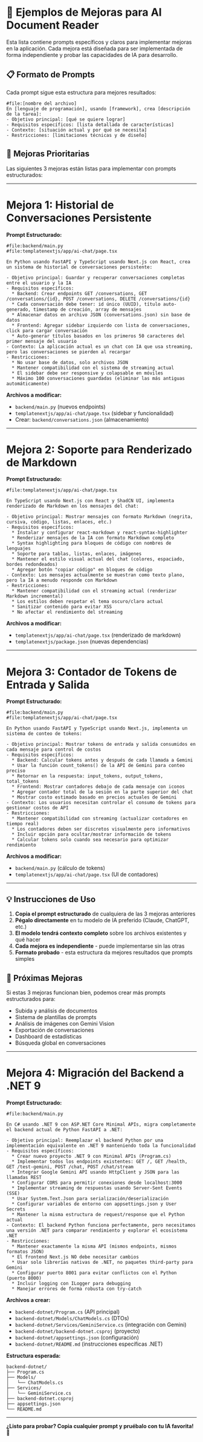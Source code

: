 # 🚀 Ejemplos de Mejoras para AI Document Reader

Esta lista contiene prompts específicos y claros para implementar mejoras en la aplicación. Cada mejora está diseñada para ser implementada de forma independiente y probar las capacidades de IA para desarrollo.

## 📋 Formato de Prompts

Cada prompt sigue esta estructura para mejores resultados:

```
#file:[nombre del archivo]
En [lenguaje de programación], usando [framework], crea [descripción de la tarea]:
- Objetivo principal: [qué se quiere lograr]
- Requisitos específicos: [lista detallada de características]
- Contexto: [situación actual y por qué se necesita]
- Restricciones: [limitaciones técnicas y de diseño]
```

## 🎯 Mejoras Prioritarias

Las siguientes 3 mejoras están listas para implementar con prompts estructurados:

---

# Mejora 1: Historial de Conversaciones Persistente

**Prompt Estructurado:**

```
#file:backend/main.py
#file:templatenextjs/app/ai-chat/page.tsx

En Python usando FastAPI y TypeScript usando Next.js con React, crea un sistema de historial de conversaciones persistente:

- Objetivo principal: Guardar y recuperar conversaciones completas entre el usuario y la IA
- Requisitos específicos:
  * Backend: Crear endpoints GET /conversations, GET /conversations/{id}, POST /conversations, DELETE /conversations/{id}
  * Cada conversación debe tener: id único (UUID), título auto-generado, timestamp de creación, array de mensajes
  * Almacenar datos en archivo JSON (conversations.json) sin base de datos
  * Frontend: Agregar sidebar izquierdo con lista de conversaciones, click para cargar conversación
  * Auto-generar títulos basados en los primeros 50 caracteres del primer mensaje del usuario
- Contexto: La aplicación actual es un chat con IA que usa streaming, pero las conversaciones se pierden al recargar
- Restricciones: 
  * No usar base de datos, solo archivos JSON
  * Mantener compatibilidad con el sistema de streaming actual
  * El sidebar debe ser responsive y colapsable en móviles
  * Máximo 100 conversaciones guardadas (eliminar las más antiguas automáticamente)
```

**Archivos a modificar:**
- `backend/main.py` (nuevos endpoints)
- `templatenextjs/app/ai-chat/page.tsx` (sidebar y funcionalidad)
- Crear: `backend/conversations.json` (almacenamiento)

---

# Mejora 2: Soporte para Renderizado de Markdown

**Prompt Estructurado:**

```
#file:templatenextjs/app/ai-chat/page.tsx

En TypeScript usando Next.js con React y ShadCN UI, implementa renderizado de Markdown en los mensajes del chat:

- Objetivo principal: Mostrar mensajes con formato Markdown (negrita, cursiva, código, listas, enlaces, etc.)
- Requisitos específicos:
  * Instalar y configurar react-markdown y react-syntax-highlighter
  * Renderizar mensajes de la IA con formato Markdown completo
  * Syntax highlighting para bloques de código con nombres de lenguajes
  * Soporte para tablas, listas, enlaces, imágenes
  * Mantener el estilo visual actual del chat (colores, espaciado, bordes redondeados)
  * Agregar botón "copiar código" en bloques de código
- Contexto: Los mensajes actualmente se muestran como texto plano, pero la IA a menudo responde con Markdown
- Restricciones:
  * Mantener compatibilidad con el streaming actual (renderizar Markdown incremental)
  * Los estilos deben respetar el tema oscuro/claro actual
  * Sanitizar contenido para evitar XSS
  * No afectar el rendimiento del streaming
```

**Archivos a modificar:**
- `templatenextjs/app/ai-chat/page.tsx` (renderizado de markdown)
- `templatenextjs/package.json` (nuevas dependencias)

---

# Mejora 3: Contador de Tokens de Entrada y Salida

**Prompt Estructurado:**

```
#file:backend/main.py
#file:templatenextjs/app/ai-chat/page.tsx

En Python usando FastAPI y TypeScript usando Next.js, implementa un sistema de conteo de tokens:

- Objetivo principal: Mostrar tokens de entrada y salida consumidos en cada mensaje para control de costos
- Requisitos específicos:
  * Backend: Calcular tokens antes y después de cada llamada a Gemini
  * Usar la función count_tokens() de la API de Gemini para conteo preciso
  * Retornar en la respuesta: input_tokens, output_tokens, total_tokens
  * Frontend: Mostrar contadores debajo de cada mensaje con iconos
  * Agregar contador total de la sesión en la parte superior del chat
  * Mostrar costo estimado basado en precios actuales de Gemini
- Contexto: Los usuarios necesitan controlar el consumo de tokens para gestionar costos de API
- Restricciones:
  * Mantener compatibilidad con streaming (actualizar contadores en tiempo real)
  * Los contadores deben ser discretos visualmente pero informativos
  * Incluir opción para ocultar/mostrar información de tokens
  * Calcular tokens solo cuando sea necesario para optimizar rendimiento
```

**Archivos a modificar:**
- `backend/main.py` (cálculo de tokens)
- `templatenextjs/app/ai-chat/page.tsx` (UI de contadores)

---

## 💡 Instrucciones de Uso

1. **Copia el prompt estructurado** de cualquiera de las 3 mejoras anteriores
2. **Pégalo directamente** en tu modelo de IA preferido (Claude, ChatGPT, etc.)
3. **El modelo tendrá contexto completo** sobre los archivos existentes y qué hacer
4. **Cada mejora es independiente** - puede implementarse sin las otras
5. **Formato probado** - esta estructura da mejores resultados que prompts simples

## 🔄 Próximas Mejoras

Si estas 3 mejoras funcionan bien, podemos crear más prompts estructurados para:
- Subida y análisis de documentos
- Sistema de plantillas de prompts  
- Análisis de imágenes con Gemini Vision
- Exportación de conversaciones
- Dashboard de estadísticas
- Búsqueda global en conversaciones

---

# Mejora 4: Migración del Backend a .NET 9

**Prompt Estructurado:**

```
#file:backend/main.py

En C# usando .NET 9 con ASP.NET Core Minimal APIs, migra completamente el backend actual de Python FastAPI a .NET:

- Objetivo principal: Reemplazar el backend Python por una implementación equivalente en .NET 9 manteniendo toda la funcionalidad
- Requisitos específicos:
  * Crear nuevo proyecto .NET 9 con Minimal APIs (Program.cs)
  * Implementar todos los endpoints existentes: GET /, GET /health, GET /test-gemini, POST /chat, POST /chat/stream
  * Integrar Google Gemini API usando HttpClient y JSON para las llamadas REST
  * Configurar CORS para permitir conexiones desde localhost:3000
  * Implementar streaming de respuestas usando Server-Sent Events (SSE)
  * Usar System.Text.Json para serialización/deserialización
  * Configurar variables de entorno con appsettings.json y User Secrets
  * Mantener la misma estructura de request/response que el Python actual
- Contexto: El backend Python funciona perfectamente, pero necesitamos una versión .NET para comparar rendimiento y explorar el ecosistema .NET
- Restricciones:
  * Mantener exactamente la misma API (mismos endpoints, mismos formatos JSON)
  * El frontend Next.js NO debe necesitar cambios
  * Usar solo librerías nativas de .NET, no paquetes third-party para Gemini
  * Configurar puerto 8001 para evitar conflictos con el Python (puerto 8000)
  * Incluir logging con ILogger para debugging
  * Manejar errores de forma robusta con try-catch
```

**Archivos a crear:**
- `backend-dotnet/Program.cs` (API principal)
- `backend-dotnet/Models/ChatModels.cs` (DTOs)
- `backend-dotnet/Services/GeminiService.cs` (integración con Gemini)
- `backend-dotnet/backend-dotnet.csproj` (proyecto)
- `backend-dotnet/appsettings.json` (configuración)
- `backend-dotnet/README.md` (instrucciones específicas .NET)

**Estructura esperada:**
```
backend-dotnet/
├── Program.cs
├── Models/
│   └── ChatModels.cs
├── Services/
│   └── GeminiService.cs
├── backend-dotnet.csproj
├── appsettings.json
└── README.md
```

---

**¿Listo para probar? Copia cualquier prompt y pruébalo con tu IA favorita! 🚀**
